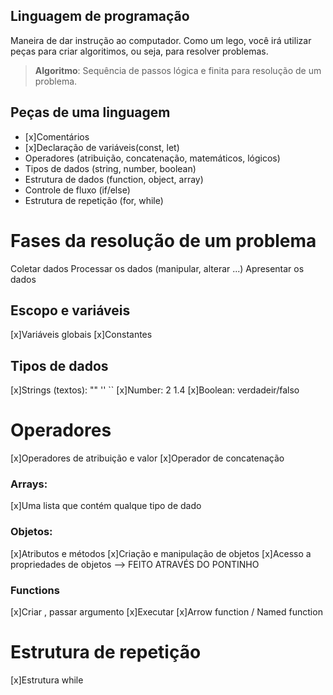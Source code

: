 ##  Linguagem de programação

Maneira de dar instrução ao computador.
Como um lego, você irá utilizar peças para criar algoritimos, ou seja, para resolver problemas.

>   **Algoritmo**: Sequência de passos lógica e finita para resolução de um problema.

## Peças de uma linguagem

- [x]Comentários
- [x]Declaração de variáveis(const, let)
- Operadores (atribuição, concatenação, matemáticos, lógicos)
- Tipos de dados (string, number, boolean)
- Estrutura de dados (function, object, array)
- Controle de fluxo (if/else)
- Estrutura de repetição (for, while)

# Fases da resolução de um problema

Coletar dados
Processar os dados (manipular, alterar ...)
Apresentar os dados

## Escopo e variáveis

[x]Variáveis globais
[x]Constantes

## Tipos de dados

[x]Strings (textos): ""  ''  ``
[x]Number: 2  1.4 
[x]Boolean: verdadeir/falso 

# Operadores

[x]Operadores de atribuição e valor
[x]Operador de concatenação

### Arrays: 

[x]Uma lista que contém qualque tipo de dado

### Objetos: 

[x]Atributos e métodos
[x]Criação e manipulação de objetos
[x]Acesso a propriedades de objetos --> FEITO ATRAVÉS DO PONTINHO

### Functions

[x]Criar , passar argumento
[x]Executar
[x]Arrow function / Named function

# Estrutura de repetição

[x]Estrutura while

